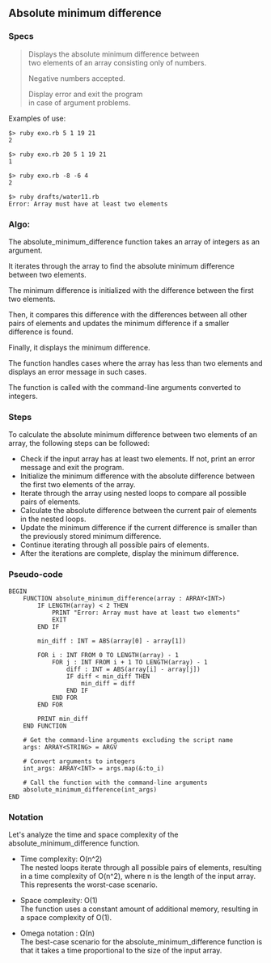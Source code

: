 ## Absolute minimum difference

### Specs

> Displays the absolute minimum difference between<br>
> two elements of an array consisting only of numbers.
> 
> Negative numbers accepted.
> 
> Display error and exit the program<br>
> in case of argument problems.

Examples of use:

```
$> ruby exo.rb 5 1 19 21
2
```
```
$> ruby exo.rb 20 5 1 19 21
1
```
```
$> ruby exo.rb -8 -6 4
2
```
```
$> ruby drafts/water11.rb
Error: Array must have at least two elements
```

### Algo:

The absolute_minimum_difference function takes an array of integers as an argument.

It iterates through the array to find the absolute minimum difference between two elements. 

The minimum difference is initialized with the difference between the first two elements.

Then, it compares this difference with the differences between all other pairs of elements and updates the minimum difference if a smaller difference is found.

Finally, it displays the minimum difference.

The function handles cases where the array has less than two elements and displays an error message in such cases.

The function is called with the command-line arguments converted to integers.

### Steps

To calculate the absolute minimum difference between two elements of an array, the following steps can be followed:

  
  - Check if the input array has at least two elements. If not, print an error message and exit the program.
  - Initialize the minimum difference with the absolute difference between the first two elements of the array.
  - Iterate through the array using nested loops to compare all possible pairs of elements.
  - Calculate the absolute difference between the current pair of elements in the nested loops.
  - Update the minimum difference if the current difference is smaller than the previously stored minimum difference.
  - Continue iterating through all possible pairs of elements.
  - After the iterations are complete, display the minimum difference.


### Pseudo-code

```
BEGIN
    FUNCTION absolute_minimum_difference(array : ARRAY<INT>)
        IF LENGTH(array) < 2 THEN
            PRINT "Error: Array must have at least two elements"
            EXIT
        END IF

        min_diff : INT = ABS(array[0] - array[1])

        FOR i : INT FROM 0 TO LENGTH(array) - 1
            FOR j : INT FROM i + 1 TO LENGTH(array) - 1
                diff : INT = ABS(array[i] - array[j])
                IF diff < min_diff THEN
                    min_diff = diff
                END IF
            END FOR
        END FOR

        PRINT min_diff
    END FUNCTION

    # Get the command-line arguments excluding the script name
    args: ARRAY<STRING> = ARGV

    # Convert arguments to integers
    int_args: ARRAY<INT> = args.map(&:to_i)

    # Call the function with the command-line arguments
    absolute_minimum_difference(int_args)
END
```

### Notation

Let's analyze the time and space complexity of the absolute_minimum_difference function.

  - Time complexity: O(n^2)<br>
     The nested loops iterate through all possible pairs of elements, resulting in a time complexity of O(n^2), where n is the length of the input array. This represents the worst-case scenario.

  - Space complexity: O(1)<br>
    The function uses a constant amount of additional memory, resulting in a space complexity of O(1).

  - Omega notation : Ω(n)<br>
    The best-case scenario for the absolute_minimum_difference function is that it takes a time proportional to the size of the input array.
